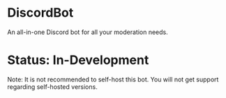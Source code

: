 # DiscordBot
An all-in-one Discord bot for all your moderation needs.

# Status: In-Development
Note: It is not recommended to self-host this bot. You will not get support regarding self-hosted versions.
